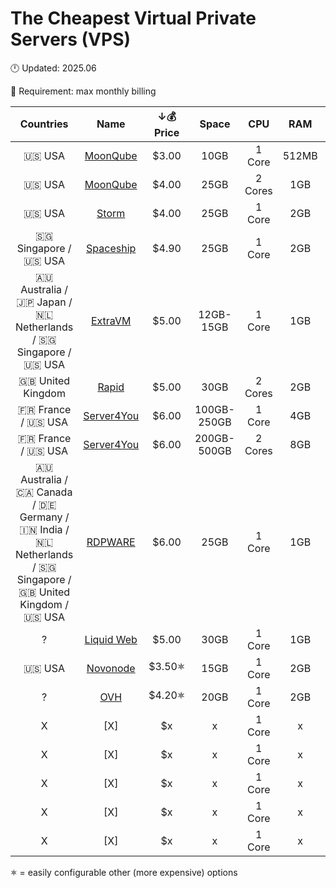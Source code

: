 # The Cheapest Virtual Private Servers (VPS)
🕛 Updated: 2025.06

📅 Requirement: max monthly billing

| Countries | Name | ↓💰 Price | Space | CPU | RAM | Transfer | OS |
| :-------: | :--: | :-------: | :---: | :-: | :-: | :------: | :-: |
| 🇺🇸 USA | [MoonQube](https://moonqube.com/pricing/#1)| $3.00 | 10GB | 1 Core | 512MB | 2TB | any | 
| 🇺🇸 USA | [MoonQube](https://moonqube.com/pricing/#1)| $4.00 | 25GB | 2 Cores | 1GB | 4TB | any | 
| 🇺🇸 USA | [Storm](https://stormserverhosting.com/index.php/store/virtual-private-servers) | $4.00 | 25GB | 1 Core | 2GB | ? | Linux |
| 🇸🇬 Singapore / 🇺🇸 USA | [Spaceship](https://www.spaceship.com/hosting/virtual-machines/) | $4.90 | 25GB | 1 Core | 2GB | 1TB | ? | 
| 🇦🇺 Australia / 🇯🇵 Japan / 🇳🇱 Netherlands / 🇸🇬 Singapore / 🇺🇸 USA | [ExtraVM](https://extravm.com/vps.php) | $5.00 | 12GB-15GB | 1 Core | 1GB | 500GB-5TB | Linux |
| 🇬🇧 United Kingdom | [Rapid](https://rapidhosting.cloud/vps-hosting.php) | $5.00 | 30GB | 2 Cores | 2GB | Unlimited | Linux, Windows | 
| 🇫🇷 France / 🇺🇸 USA | [Server4You](https://www.server4you.com/virtual-server) | $6.00 | 100GB-250GB | 1 Core | 4GB | Unlimited | Linux | 
| 🇫🇷 France / 🇺🇸 USA | [Server4You](https://www.server4you.com/virtual-server) | $6.00 | 200GB-500GB | 2 Cores | 8GB | Unlimited | Linux | 
| 🇦🇺 Australia / 🇨🇦 Canada / 🇩🇪 Germany / 🇮🇳 India / 🇳🇱 Netherlands / 🇸🇬 Singapore / 🇬🇧 United Kingdom / 🇺🇸 USA | [RDPWARE](https://rdpware.com/) | $6.00 | 25GB | 1 Core | 1GB | Unlimited  | Windows | 
| ? | [Liquid Web](https://www.liquidweb.com/vps-hosting/) | $5.00 | 30GB | 1 Core | 1GB | 1TB | Linux, Windows | 
| 🇺🇸 USA | [Novonode](https://novonode.com/vps) | $3.50🟍 | 15GB | 1 Core | 2GB | 1TB | Linux | 
| ? | [OVH](https://www.ovhcloud.com/en/vps/) | $4.20🟍 | 20GB | 1 Core | 2GB | Unlimited | ? | 
| X | [X] | $x | x | 1 Core | x | x | Linux | 
| X | [X] | $x | x | 1 Core | x | x | Linux | 
| X | [X] | $x | x | 1 Core | x | x | Linux | 
| X | [X] | $x | x | 1 Core | x | x | Linux | 
| X | [X] | $x | x | 1 Core | x | x | Linux | 

🟍 = easily configurable other (more expensive) options

